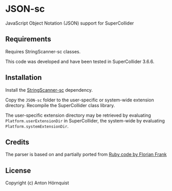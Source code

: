 # JSON-sc

JavaScript Object Notation (JSON) support for SuperCollider

## Requirements

Requires StringScanner-sc classes.

This code was developed and have been tested in SuperCollider 3.6.6.

## Installation

Install the [StringScanner-sc](http://github.com/antonhornquist/StringScanner-sc) dependency.

Copy the `JSON-sc` folder to the user-specific or system-wide extension directory. Recompile the SuperCollider class library.

The user-specific extension directory may be retrieved by evaluating `Platform.userExtensionDir` in SuperCollider, the system-wide by evaluating `Platform.systemExtensionDir`.

## Credits

The parser is based on and partially ported from [Ruby code by Florian Frank](http://github.com/flori/json)

## License

Copyright (c) Anton Hörnquist
